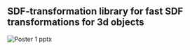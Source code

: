 ## SDF-transformation library for fast SDF transformations for 3d objects

![Poster 1 pptx](https://github.com/cosmicSyn/SDF-transformation/assets/139002106/a0c2aeec-62b7-4d02-a85a-ca583366b431)
